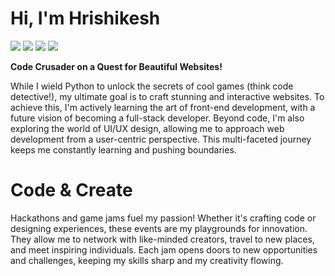 # Hi, I'm Hrishikesh

<div id=icons>
<style>
    #icons {
        justify-content: center;
    }
       </style>
<a href="https://github.com/Clicxl"><img src="media_icons/Github.svg" ></a>
<a href="https://www.linkedin.com/in/hrishikesh-h-puligal-578236305/"><img src="media_icons/Linkedin.svg"></a>
<a href="https://www.linkedin.com/in/hrishikesh-h-puligal-578236305/"><img src="media_icons/Twitter.svg"></a>
<a href="https://www.linkedin.com/in/hrishikesh-h-puligal-578236305/"><img src="media_icons/Mail.png"></a>
</div>



**Code Crusader on a Quest for Beautiful Websites!**

While I wield Python to unlock the secrets of cool games (think code detective!), my ultimate goal is to craft stunning and interactive websites.  To achieve this, I'm actively learning the art of front-end development, with a future vision of becoming a full-stack developer.  Beyond code, I'm also exploring the world of UI/UX design, allowing me to approach web development from a user-centric perspective.  This multi-faceted journey keeps me constantly learning and pushing boundaries.
#

# Code & Create
Hackathons and game jams fuel my passion! Whether it's crafting code or designing experiences, these events are my playgrounds for innovation.  They allow me to network with like-minded creators, travel to new places, and meet inspiring individuals. Each jam opens doors to new opportunities and challenges, keeping my skills sharp and my creativity flowing.

<p>
<img width="250" align='left' >
</p>